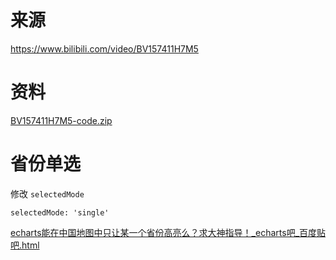 # 来源

https://www.bilibili.com/video/BV157411H7M5

# 资料 

[BV157411H7M5-code.zip](data\BV157411H7M5-code.zip) 

# 省份单选

修改 `selectedMode`

```
selectedMode: 'single'
```

 [echarts能在中国地图中只让某一个省份高亮么？求大神指导！_echarts吧_百度贴吧.html](references\echarts能在中国地图中只让某一个省份高亮么？求大神指导！_echarts吧_百度贴吧.html) 